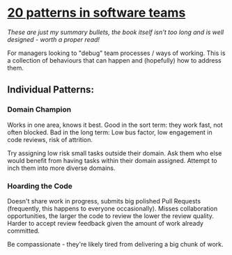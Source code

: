 # [20 patterns in software teams](https://resources.gitprime.com/books/20-patterns/)

_These are just my summary bullets, the book itself isn't too long and is well designed - worth a proper read!_

For managers looking to "debug" team processes / ways of working. This is a collection of behaviours that can happen and (hopefully) how to address them.

## Individual Patterns:

### Domain Champion

Works in one area, knows it best. 
Good in the sort term: they work fast, not often blocked.
Bad in the long term: Low bus factor, low engagement in code reviews, risk of attrition.

Try assigning low risk small tasks outside their domain. 
Ask them who else would benefit from having tasks within their domain assigned.
Attempt to inch them into more diverse domains.

### Hoarding the Code

Doesn't share work in progress, submits big polished Pull Requests (frequently, this happens to everyone occasionally).
Misses collaboration opportunities, the larger the code to review the lower the review quality.
Harder to accept review feedback given the amount of work already committed.

Be compassionate - they're likely tired from delivering a big chunk of work.
